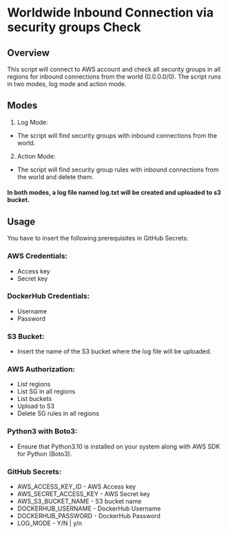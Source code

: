 # Worldwide Inbound Connection via security groups Check
## Overview
This script will connect to AWS account and check all security groups in all regions for inbound connections from the world (0.0.0.0/0). The script runs in two modes, log mode and action mode.

## Modes
1. Log Mode:
- The script will find security groups with inbound connections from the world.
2. Action Mode:
- The script will find security group rules with inbound connections from the world and delete them.

#### In both modes, a log file named log.txt will be created and uploaded to s3 bucket.

## Usage
You have to insert the following prerequisites in GitHub Secrets:

### AWS Credentials:
- Access key 
- Secret key

### DockerHub Credentials:
- Username
- Password
  
### S3 Bucket:
- Insert the name of the S3 bucket where the log file will be uploaded.

### AWS Authorization:
- List regions
- List SG in all regions
- List buckets
- Upload to S3
- Delete SG rules in all regions

### Python3 with Boto3:
- Ensure that Python3.10 is installed on your system along with AWS SDK for Python (Boto3).

### GitHub Secrets:
- AWS_ACCESS_KEY_ID - AWS Access key 
- AWS_SECRET_ACCESS_KEY - AWS Secret key
- AWS_S3_BUCKET_NAME - S3 bucket name
- DOCKERHUB_USERNAME - DockerHub Username
- DOCKERHUB_PASSWORD - DockerHub Password
- LOG_MODE - Y/N | y/n 
